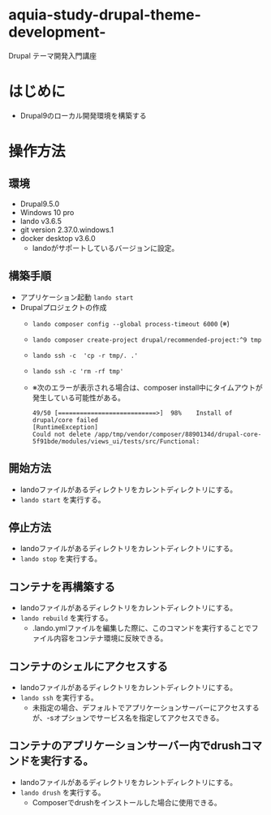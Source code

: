 # aquia-study-drupal-theme-development-
Drupal テーマ開発入門講座

# はじめに
- Drupal9のローカル開発環境を構築する

# 操作方法
## 環境
- Drupal9.5.0
- Windows 10 pro
- lando v3.6.5
- git version 2.37.0.windows.1
- docker desktop v3.6.0
    - landoがサポートしているバージョンに設定。

## 構築手順
- アプリケーション起動
`lando start`
- Drupalプロジェクトの作成
    - `lando composer config --global process-timeout 6000` (※)
    - `lando composer create-project drupal/recommended-project:^9 tmp`
    - `lando ssh -c  'cp -r tmp/. .'`
    - `lando ssh -c 'rm -rf tmp'`

    - ※次のエラーが表示される場合は、composer install中にタイムアウトが発生している可能性がある。
        ```
        49/50 [===========================>]  98%    Install of drupal/core failed
        [RuntimeException]
        Could not delete /app/tmp/vendor/composer/8890134d/drupal-core-5f91bde/modules/views_ui/tests/src/Functional:
        ```
## 開始方法
- landoファイルがあるディレクトリをカレントディレクトリにする。
- `lando start` を実行する。

## 停止方法
- landoファイルがあるディレクトリをカレントディレクトリにする。
- `lando stop` を実行する。


## コンテナを再構築する
- landoファイルがあるディレクトリをカレントディレクトリにする。
- `lando rebuild` を実行する。
    - .lando.ymlファイルを編集した際に、このコマンドを実行することでファイル内容をコンテナ環境に反映できる。

## コンテナのシェルにアクセスする
- landoファイルがあるディレクトリをカレントディレクトリにする。
- `lando ssh` を実行する。
    - 未指定の場合、デフォルトでアプリケーションサーバーにアクセスするが、-sオプションでサービス名を指定してアクセスできる。

## コンテナのアプリケーションサーバー内でdrushコマンドを実行する。
- landoファイルがあるディレクトリをカレントディレクトリにする。
- `lando drush` を実行する。
    - Composerでdrushをインストールした場合に使用できる。